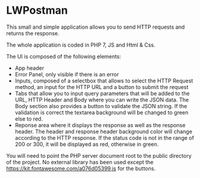 # LWPostman

This small and simple application allows you to send HTTP requests and returns the response.

The whole application is coded in PHP 7, JS and Html & Css.

The UI is composed of the following elements:

- App header
- Error Panel, only visible if there is an error
- Inputs, composed of a selectbox that allows to select the HTTP Request method, an input for the HTTP URL and a button to submit the request
- Tabs that allow you to input query parameters that will be added to the URL, HTTP Header and Body where you can write the JSON data. The Body section also provides a button to validate the JSON string. If the validation is correct the textarea background will be changed to green else to red. 
- Reponse area where it displays the response as well as the response header. The header and response header background color will change according to the HTTP response. If the status code is not in the range of 200 or 300, it will be displayed as red, otherwise in green.

You will need to point the PHP server document root to the public directory of the project.
No external library has been used except the https://kit.fontawesome.com/a076d05399.js for the buttons.
